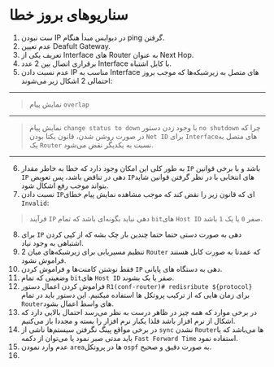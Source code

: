 # سناریو‌های بروز خطا
1. ست نبودن IP در دیوایس مبدأ هنگام ping گرفتن.
2. عدم تعیین Deafult Gateway.
3. تعریف یکی از Interface های Router به عنوان Next Hop.
4. برقراری اتصال بین 2 عدد Interface با کابل اشتباه.
5. عدم نسبت دادن IP مناسب به Interface های متصل به زیرشبکه‌ها که موجب بروز احتمالی 2 اشکال زیر می‌شوند:
---
> نمایش پیام `overlap`
---
> نمایش پیام `change status to down` با وجود زدن دستور `no shutdown` چرا که در صورت روشن شدن، قانون یکتا بودن `Net ID` برای `Interface`های متصل به یک `Router` نسبت به یکدیگر نقض می‌شود.
---
6. به طور کلی این امکان وجود دارد که خطا به خاطر مقدار `IP` باشد و با برخی قوانین `IP` دهی در تناقض باشد، پس تعویض `IP`های انتخابی با در نظر گرفتن قوانین شاید بتواند موجب رفع اشکال شود.
7. نسبت دادن `IP`ای که قانون زیر را نقض کند که موجب مشاهده نمایش پیام خطای `Invalid`:

> فرآیند `IP` دهی نباید بگونه‌ای باشد که تمام `bit`های `Host ID` صفر `0` یا یک `1` باشد.

8. برای `IP` دهی به صورت دستی حتما حتما چندین بار چک بشه که از کپی کردن اشتباهی به وجود نیاد.
9. تنظیم مسیریابی برای زیرشبکه‌های میان 2 `Router` که عمدتا به صورت کابل هستند فراموش نشود.
10. فقط نوشتن کامنت‌ها و فراموش کردن `IP` دهی به دستگاه های پایانی.
11. وضعیتی که تمام `bit`های `Host ID` صفر یا یک بشوند.
12. فراموش کردن اعمال دستور `R1(conf-router)# redisribute ${protocol}` برای زمان هایی که از ترکیب پروتکل ها استفاده میکنیم. این دستور باید در تمام `Router`های واسط اعمال بشود.
13. در برخی موارد که همه چیز در ظاهر درست به نظر می‌رسد احتمال بالایی دارد که اشکال از نرم افزار باشد فلذا یکبار نرم افزار را بسته و مجددا باز می‌کنیم.
14. در برخی مواقع پینگ نگرفتن سیستم‌ها ناشی از `sync` نشدن `Router`ها می‌باشد که یا باید مدتی صبر نمود یا می‌توان از دکمه `Fast Forward Time` استفاده نمود.
15. عدم وارد نمودن `area`ها در پروتکل `ospf` به صورت دقیق و صحیح.
16. 